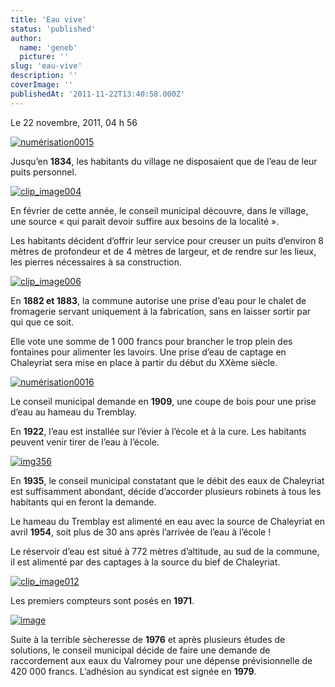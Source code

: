 ```yaml
---
title: 'Eau vive'
status: 'published'
author:
  name: 'geneb'
  picture: ''
slug: 'eau-vive'
description: ''
coverImage: ''
publishedAt: '2011-11-22T13:40:58.000Z'
---
```


Le 22 novembre, 2011, 04 h 56

[![numérisation0015](/images/Windows-Live-Writer/9d0732263223_E9FC/numerisation0015_thumb.jpg "numérisation0015")](/images/Windows-Live-Writer/9d0732263223_E9FC/numerisation0015_2.jpg)

Jusqu’en **1834**, les habitants du village ne disposaient que de l’eau de leur puits personnel.

[![clip_image004](/images/Windows-Live-Writer/9d0732263223_E9FC/clip_image004_thumb.jpg "clip_image004")](/images/Windows-Live-Writer/9d0732263223_E9FC/clip_image004_2.jpg)

En février de cette année, le conseil municipal découvre, dans le village, une source « qui parait devoir suffire aux besoins de la localité ».

Les habitants décident d’offrir leur service pour creuser un puits d’environ 8 mètres de profondeur et de 4 mètres de largeur, et de rendre sur les lieux, les pierres nécessaires à sa construction.

[![clip_image006](/images/Windows-Live-Writer/9d0732263223_E9FC/clip_image006_thumb.jpg "clip_image006")](/images/Windows-Live-Writer/9d0732263223_E9FC/clip_image006_2.jpg) 

En **1882 et 1883**, la commune autorise une prise d’eau pour le chalet de fromagerie servant uniquement à la fabrication, sans en laisser sortir par qui que ce soit.

Elle vote une somme de 1 000 francs pour brancher le trop plein des fontaines pour alimenter les lavoirs. Une prise d’eau de captage en Chaleyriat sera mise en place à partir du début du XXème siècle.

[![numérisation0016](/images/Windows-Live-Writer/9d0732263223_E9FC/numerisation0016_thumb.jpg "numérisation0016")](/images/Windows-Live-Writer/9d0732263223_E9FC/numerisation0016_2.jpg) 

Le conseil municipal demande en **1909**, une coupe de bois pour une prise d’eau au hameau du Tremblay.

En **1922**, l’eau est installée sur l’évier à l’école et à la cure. Les habitants peuvent venir tirer de l’eau à l’école.

[![img356](/images/Windows-Live-Writer/9d0732263223_E9FC/img356_thumb.jpg "img356")](/images/Windows-Live-Writer/9d0732263223_E9FC/img356_2.jpg)

En **1935**, le conseil municipal constatant que le débit des eaux de Chaleyriat est suffisamment abondant, décide d’accorder plusieurs robinets à tous les habitants qui en feront la demande.

Le hameau du Tremblay est alimenté en eau avec la source de Chaleyriat en avril **1954**, soit plus de 30 ans après l’arrivée de l’eau à l’école !

Le réservoir d’eau est situé à 772 mètres d’altitude, au sud de la commune, il est alimenté par des captages à la source du bief de Chaleyriat.

[![clip_image012](/images/Windows-Live-Writer/9d0732263223_E9FC/clip_image012_thumb.jpg "clip_image012")](/images/Windows-Live-Writer/9d0732263223_E9FC/clip_image012_2.jpg)

Les premiers compteurs sont posés en **1971**.

[![image](/images/Windows-Live-Writer/9d0732263223_E9FC/image_thumb.png "image")](/images/Windows-Live-Writer/9d0732263223_E9FC/image_2.png)

Suite à la terrible sècheresse de **1976** et après plusieurs études de solutions, le conseil municipal décide de faire une demande de raccordement aux eaux du Valromey pour une dépense prévisionnelle de 420 000 francs. L’adhésion au syndicat est signée en **1979**.
